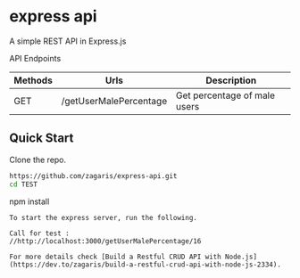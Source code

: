 # express api

A simple REST API in Express.js

API Endpoints

| Methods     | Urls             |Description            |
| ----------- | -----------      | -----------        |
| GET         | /getUserMalePercentage    |Get percentage of male users           |

## Quick Start

Clone the repo.

```bash
https://github.com/zagaris/express-api.git
cd TEST
```
npm install
```
To start the express server, run the following.

Call for test : 
//http://localhost:3000/getUserMalePercentage/16

For more details check [Build a Restful CRUD API with Node.js](https://dev.to/zagaris/build-a-restful-crud-api-with-node-js-2334).


